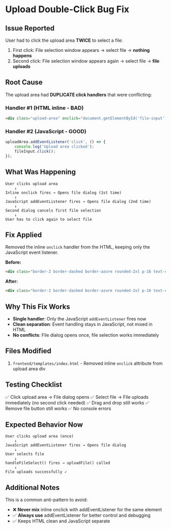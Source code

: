# Upload Double-Click Bug Fix

## Issue Reported
User had to click the upload area **TWICE** to select a file:
1. First click: File selection window appears → select file → **nothing happens**
2. Second click: File selection window appears again → select file → **file uploads**

## Root Cause
The upload area had **DUPLICATE click handlers** that were conflicting:

### Handler #1 (HTML inline - BAD)
```html
<div class="upload-area" onclick="document.getElementById('file-input').click()">
```

### Handler #2 (JavaScript - GOOD)
```javascript
uploadArea.addEventListener('click', () => {
    console.log('Upload area clicked');
    fileInput.click();
});
```

## What Was Happening
```
User clicks upload area
    ↓
Inline onclick fires → Opens file dialog (1st time)
    ↓
JavaScript addEventListener fires → Opens file dialog (2nd time)
    ↓
Second dialog cancels first file selection
    ↓
User has to click again to select file
```

## Fix Applied
Removed the inline `onclick` handler from the HTML, keeping only the JavaScript event listener.

**Before:**
```html
<div class="border-2 border-dashed border-azure rounded-2xl p-16 text-center transition-all duration-300 upload-area hover:border-vista-blue hover:bg-azure/20 cursor-pointer" onclick="document.getElementById('file-input').click()">
```

**After:**
```html
<div class="border-2 border-dashed border-azure rounded-2xl p-16 text-center transition-all duration-300 upload-area hover:border-vista-blue hover:bg-azure/20 cursor-pointer">
```

## Why This Fix Works
- **Single handler**: Only the JavaScript `addEventListener` fires now
- **Clean separation**: Event handling stays in JavaScript, not mixed in HTML
- **No conflicts**: File dialog opens once, file selection works immediately

## Files Modified
1. `frontend/templates/index.html` - Removed inline `onclick` attribute from upload area div

## Testing Checklist
✅ Click upload area → File dialog opens
✅ Select file → File uploads immediately (no second click needed)
✅ Drag and drop still works
✅ Remove file button still works
✅ No console errors

## Expected Behavior Now
```
User clicks upload area (once)
    ↓
JavaScript addEventListener fires → Opens file dialog
    ↓
User selects file
    ↓
handleFileSelect() fires → uploadFile() called
    ↓
File uploads successfully ✓
```

## Additional Notes
This is a common anti-pattern to avoid:
- ❌ **Never mix** inline onclick with addEventListener for the same element
- ✅ **Always use** addEventListener for better control and debugging
- ✅ Keeps HTML clean and JavaScript separate
